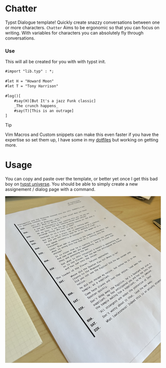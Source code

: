 # Chatter
Typst Dialogue template! Quickly create snazzy conversations between one or
more characters. `Chatter` Aims to be ergonomic so that you can focus on
writing. With variables for characters you can absolutely fly through
conversations.  

### Use 
This will all be created for you with with typst init. 

```typ
#import "lib.typ" : *; 

#let H = "Howard Moon"
#let T = "Tony Harrison"

#log()[
    #say(H)[But It's a jazz Funk classic]
    _The crunch happens_
    #say(T)[This is an outrage]
]
```

> [!TIP]
> Vim Macros and Custom snippets can make this even faster if you have the
> expertise so set them up, I have some in my
> [dotfiles](https://github.com/sylvanfranklin/.config) but working on getting
> more.

# Usage
You can copy and paste over the template, or better yet once I get this bad boy
on [typst universe](https://typst.app/universe/). You should be able to simply
create a new assignement / dialog page with a command.

<!-- ```sh -->
<!-- typst init @preview/chatter:0.1.0 -->
<!-- ``` -->
<!---->
![](thumbnail.jpg)
